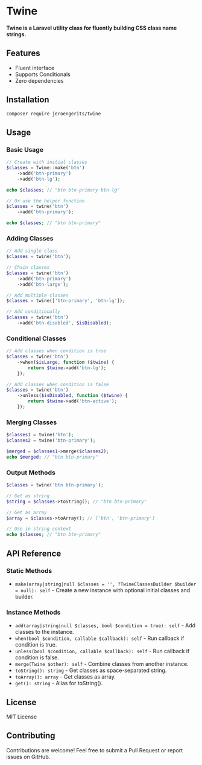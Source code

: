 # Twine

**Twine is a Laravel utility class for fluently building CSS class name strings.**

## Features

- Fluent interface
- Supports Conditionals
- Zero dependencies

## Installation

```bash
composer require jeroengerits/twine
```

## Usage

### Basic Usage

```php
// Create with initial classes
$classes = Twime::make('btn')
    ->add('btn-primary')
    ->add('btn-lg');

echo $classes; // "btn btn-primary btn-lg"

// Or use the helper function
$classes = twine('btn')
    ->add('btn-primary');

echo $classes; // "btn btn-primary"
```

### Adding Classes

```php
// Add single class
$classes = twine('btn');

// Chain classes
$classes = twine('btn')
    ->add('btn-primary')
    ->add('btn-large');

// Add multiple classes
$classes = twine(['btn-primary', 'btn-lg']);

// Add conditionally
$classes = twine('btn')
    ->add('btn-disabled', $isDisabled);
```

### Conditional Classes

```php
// Add classes when condition is true
$classes = twine('btn')
    ->when($isLarge, function ($twine) {
        return $twine->add('btn-lg');
    });

// Add classes when condition is false
$classes = twine('btn')
    ->unless($isDisabled, function ($twine) {
        return $twine->add('btn-active');
    });
```

### Merging Classes

```php
$classes1 = twine('btn');
$classes2 = twine('btn-primary');

$merged = $classes1->merge($classes2);
echo $merged; // "btn btn-primary"
```

### Output Methods

```php
$classes = twine('btn btn-primary');

// Get as string
$string = $classes->toString(); // "btn btn-primary"

// Get as array
$array = $classes->toArray(); // ['btn', 'btn-primary']

// Use in string context
echo $classes; // "btn btn-primary"
```

## API Reference

### Static Methods

- `make(array|string|null $classes = '', ?TwineClassesBuilder $builder = null): self` - Create a new instance with optional initial classes and builder.

### Instance Methods

- `add(array|string|null $classes, bool $condition = true): self` - Add classes to the instance.
- `when(bool $condition, callable $callback): self` - Run callback if condition is true.
- `unless(bool $condition, callable $callback): self` - Run callback if condition is false.
- `merge(Twine $other): self` - Combine classes from another instance.
- `toString(): string` - Get classes as space-separated string.
- `toArray(): array` - Get classes as array.
- `get(): string` - Alias for toString().

## License

MIT License

## Contributing

Contributions are welcome! Feel free to submit a Pull Request or report issues on GitHub.

